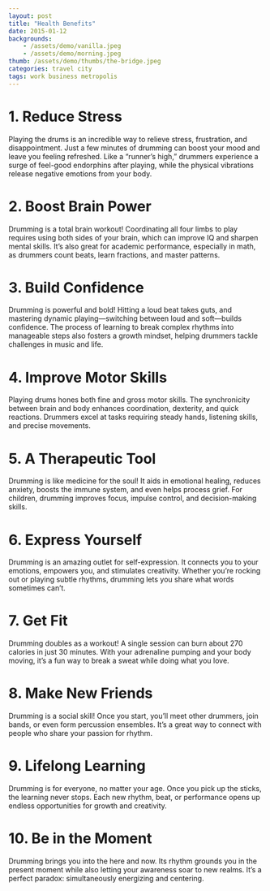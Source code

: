 ```yaml
---
layout: post
title: "Health Benefits"
date: 2015-01-12
backgrounds:
    - /assets/demo/vanilla.jpeg
    - /assets/demo/morning.jpeg
thumb: /assets/demo/thumbs/the-bridge.jpeg
categories: travel city
tags: work business metropolis
---
```


# 1. Reduce Stress
Playing the drums is an incredible way to relieve stress, frustration, and disappointment. Just a few minutes of drumming can boost your mood and leave you feeling refreshed. Like a “runner’s high,” drummers experience a surge of feel-good endorphins after playing, while the physical vibrations release negative emotions from your body.

# 2. Boost Brain Power
Drumming is a total brain workout! Coordinating all four limbs to play requires using both sides of your brain, which can improve IQ and sharpen mental skills. It’s also great for academic performance, especially in math, as drummers count beats, learn fractions, and master patterns.

# 3. Build Confidence
Drumming is powerful and bold! Hitting a loud beat takes guts, and mastering dynamic playing—switching between loud and soft—builds confidence. The process of learning to break complex rhythms into manageable steps also fosters a growth mindset, helping drummers tackle challenges in music and life.

# 4. Improve Motor Skills
Playing drums hones both fine and gross motor skills. The synchronicity between brain and body enhances coordination, dexterity, and quick reactions. Drummers excel at tasks requiring steady hands, listening skills, and precise movements.

# 5. A Therapeutic Tool
Drumming is like medicine for the soul! It aids in emotional healing, reduces anxiety, boosts the immune system, and even helps process grief. For children, drumming improves focus, impulse control, and decision-making skills.

# 6. Express Yourself
Drumming is an amazing outlet for self-expression. It connects you to your emotions, empowers you, and stimulates creativity. Whether you’re rocking out or playing subtle rhythms, drumming lets you share what words sometimes can’t.

# 7. Get Fit
Drumming doubles as a workout! A single session can burn about 270 calories in just 30 minutes. With your adrenaline pumping and your body moving, it’s a fun way to break a sweat while doing what you love.

# 8. Make New Friends
Drumming is a social skill! Once you start, you’ll meet other drummers, join bands, or even form percussion ensembles. It’s a great way to connect with people who share your passion for rhythm.

# 9. Lifelong Learning
Drumming is for everyone, no matter your age. Once you pick up the sticks, the learning never stops. Each new rhythm, beat, or performance opens up endless opportunities for growth and creativity.

# 10. Be in the Moment
Drumming brings you into the here and now. Its rhythm grounds you in the present moment while also letting your awareness soar to new realms. It’s a perfect paradox: simultaneously energizing and centering.
